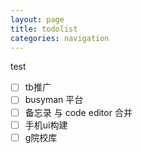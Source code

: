 ```yaml
---
layout: page
title: todolist
categories: navigation
---
```


test
* [ ] tb推广
* [ ] busyman 平台
* [ ] 备忘录 与 code editor 合并
* [ ] 手机ui构建
* [ ] g院校库
